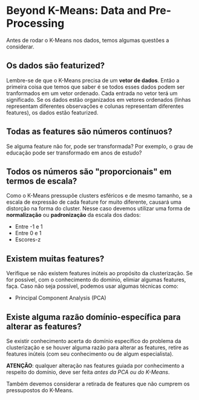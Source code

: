 # Beyond K-Means: Data and Pre-Processing

Antes de rodar o K-Means nos dados, temos algumas questões a considerar.

## Os dados são featurized?

Lembre-se de que o K-Means precisa de um **vetor de dados**. Então a primeira coisa que
temos que saber é se todos esses dados podem ser tranformados em um vetor ordenado.
Cada entrada no vetor terá um significado. Se os dados estão organizados em
vetores ordenados (linhas representam diferentes observações e colunas representam
diferentes features), os dados estão featurized.

## Todas as features são números contínuos?

Se alguma feature não for, pode ser transformada? Por exemplo, o grau de educação
pode ser transformado em anos de estudo?

## Todos os números são "proporcionais" em termos de escala?

Como o K-Means pressupõe clusters esféricos e de mesmo tamanho, se a escala
de expressão de cada feature for muito diferente, causará uma distorção na forma
do cluster. Nesse caso devemos utilizar uma forma de **normalização** ou **padronização**
da escala dos dados:

* Entre -1 e 1
* Entre 0 e 1
* Escores-z

## Existem muitas features?

Verifique se não existem features inúteis ao propósito da clusterização. Se for
possível, com o conhecimento do domínio, elimiar algumas features, faça. Caso não seja
possível, podemos usar algumas técnicas como:

* Principal Component Analysis (PCA)

## Existe alguma razão domínio-específica para alterar as features?

Se existir conhecimento acerta do domínio específico do problema da clusterização e
se houver alguma razão para alterar as features, retire as features inúteis (com seu
conhecimento ou de algum especialista).

**ATENÇÃO**: qualquer alteração nas features guiada por conhecimento a respeito do
domínio, deve ser feita *antes da PCA ou do K-Means*.

Também devemos considerar a retirada de features que não cumprem os pressupostos do K-Means.